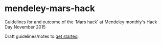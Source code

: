 # mendeley-mars-hack
Guidelines for and outcome of the 'Mars hack' at Mendeley monthly's Hack Day November 2015

Draft guidelines/notes to [get started](guidelines.md).

